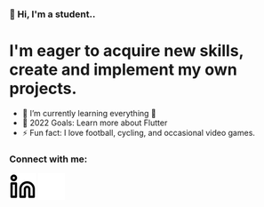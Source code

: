 ### 👋 Hi, I'm a student..
# I'm eager to acquire new skills, create and implement my own projects.

- 🌱 I’m currently learning everything 🤣
- 🥅 2022 Goals: Learn more about Flutter
- ⚡ Fun fact: I love football, cycling, and occasional video games.

### Connect with me:
[![linkedin](./img/linkedin-light.svg)](www.linkedin.com/in/sebastian-slowik-keriw#gh-light-mode-only)
[![linkedin](./img/linkedin-dark.svg)](www.linkedin.com/in/sebastian-slowik-keriw#gh-dark-mode-only)
&nbsp;&nbsp;
